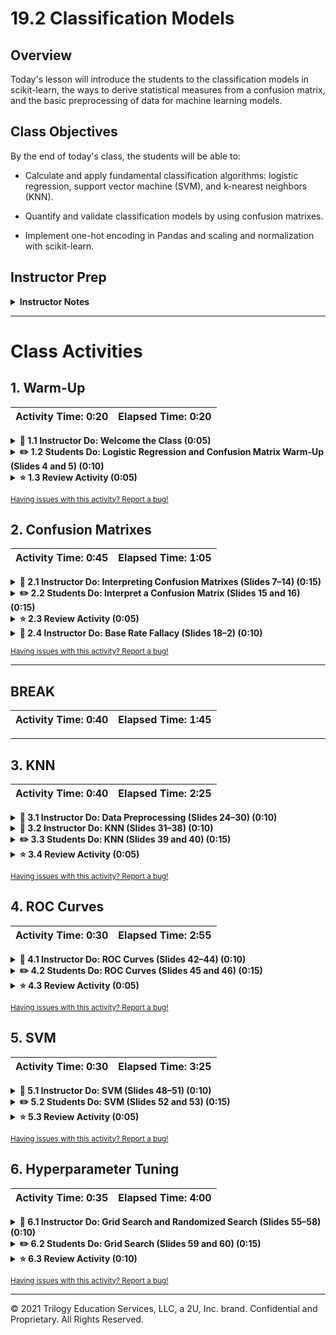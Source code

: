 # 19.2 Classification Models

## Overview

Today's lesson will introduce the students to the classification models in scikit-learn, the ways to derive statistical measures from a confusion matrix, and the basic preprocessing of data for machine learning models.

## Class Objectives

By the end of today's class, the students will be able to:

* Calculate and apply fundamental classification algorithms: logistic regression, support vector machine (SVM), and k-nearest neighbors (KNN).

* Quantify and validate classification models by using confusion matrixes.

* Implement one-hot encoding in Pandas and scaling and normalization with scikit-learn.

## Instructor Prep

<details>
  <summary><strong>Instructor Notes</strong></summary>

* Note that today's class will introduce the students to various classification algorithms in the sklearn ecosystem.

* Realize that today's material should be exciting! The students will conceptually learn several algorithms and then apply them to a real dataset. The variety of algorithms should keep the students engaged, while the common dataset will supply a thread that ties everything together.

* Be aware that with this format, the students will be able to focus on the algorithms and their subtle performance differences rather than on data preprocessing. The students will learn how to generate classification reports to compare model performance and how to tune hyperparameters to optimize their models.

* Please reference our Student FAQ for answers to questions that students of this program frequently ask. If you have recommendations for more questions, feel free to log an issue or create a pull request with the additions that you'd like

* Have your TAs refer to the Time Tracker to stay on track.

* Please remember that the slideshows are for instructor use only. When distributing slides to students, first export them to a PDF file. You may then distribute the PDF file through Slack.

</details>

- - -

# Class Activities

## 1. Warm-Up

| Activity Time:       0:20 |  Elapsed Time:      0:20  |
|---------------------------|---------------------------|

<details>
  <summary><strong> 📣 1.1 Instructor Do: Welcome the Class (0:05)</strong></summary>

* Open the [slideshow](https://docs.google.com/presentation/d/1Z8TXtj_1Itc2oLRURvm7e1WNC8SJc5dOYhmWGGgl0BY/edit?usp=sharing) and use slides 1 - 3 to welcome the students to the class, and let them know that today's class will cover classification models going over class objectives using slide 2. Remind them that the last class ended with using a logistic regression and creating a confusion matrix. So to warm up for today, they'll run another logistic regression and create another confusion matrix.

</details>

<details>
  <summary><strong> ✏️ 1.2 Students Do: Logistic Regression and Confusion Matrix Warm-Up (Slides 4 and 5) (0:10)</strong></summary>

* Open the [slideshow](https://docs.google.com/presentation/d/1Z8TXtj_1Itc2oLRURvm7e1WNC8SJc5dOYhmWGGgl0BY/edit?usp=sharing) and use slides 4 and 5 to present this activity to the students.

* In this activity, the students apply logistic regression to predict whether a specified breast tumor is benign or malignant by using computed features from digitized images. They then create the associated confusion matrix.

* The students start with the following Jupyter Notebook file:

  [Stu_Cancer_Detection.ipynb](Activities/01-Stu_Logistic-Warmup/Unsolved/Stu_Cancer_Detection.ipynb)

* The following file has the student instructions:

  [README.md](Activities/01-Stu_Logistic-Warmup/README.md)

</details>

<details>
  <summary><strong> ⭐ 1.3 Review Activity (0:05) </strong></summary>

* Open [Stu_Cancer_Detection.ipynb](Activities/01-Stu_Logistic-Warmup/Solved/Stu_Cancer_Detection.ipynb), and then go through the solution with the students.

</details>

<sub>[Having issues with this activity? Report a bug!](https://form.jotform.com/200705887599168?activityOr=1+-+Warm-Up&lessonpageTitle=Classification+Models&lessonpageNumber=19.2&whereIs=DataViz-Lesson-Plans+GitHub&typeA18=https%3A%2F%2Fgithub.com%2Fcoding-boot-camp%2FDataViz-Lesson-Plans%2Fblob%2Fv1.1%2FDataviz-Lesson-Plans%2F01-Lesson-Plans%2F19-Supervised-Machine-Learning%2F2%2FLessonPlan-4hr.md)</sub>

## 2. Confusion Matrixes

| Activity Time:       0:45 |  Elapsed Time:      1:05  |
|---------------------------|---------------------------|

<details>
  <summary><strong> 📣 2.1 Instructor Do: Interpreting Confusion Matrixes (Slides 7&ndash;14) (0:15)</strong></summary>

* Note that you'll use the following Jupyter Notebook file during this activity:

  [Ins_Interpreting-Confusion-Matrixes.ipynb](Activities/02-Ins_Interpreting-Confusion-Matrixes/Solved/Ins_Interpreting-Confusion-Matrixes.ipynb)

* Open the [slideshow](https://docs.google.com/presentation/d/1Z8TXtj_1Itc2oLRURvm7e1WNC8SJc5dOYhmWGGgl0BY/edit?usp=sharing), and then step through Slides 7&ndash;14.

* Remind the students that a confusion matrix shows the breakdown of how the classification predictions interact with the actual states.

* Point out that a confusion matrix can give us a quick sense of the accuracy of a classification model. But, it can also tell us how imbalanced the datasets are and whether the predictions skew too heavily to false positives or false negatives.

* On Slide 9, remind the students of the formula for accuracy. This is the ratio of correct predictions to all predictions.

* On Slides 10 and 11, introduce precision and sensitivity/recall. Point out that while these concepts are similar, they measure different things. You might also want to point out that because machine learning has roots in many fields, many concepts have duplicate names. For example, people use "sensitivity" and "recall" to mean the same thing. Let the students know that we'll use "sensitivity" for the rest of the course.

* On Slide 12, explain the trade-offs between high precision and high sensitivity. Ask the students if they can think of examples where precision or sensitivity might have more importance. You can optionally prompt the students with the following examples:

  * For a cancer screening test, more sensitivity probably has more importance than more precision. The idea is that more sensitivity increases the chances of finding true positives, and people can then follow up with a more-precise test.

  * For spam detection, precision might have more importance. If a program marks an email as spam, we want it to really be spam.

* On slide 13, introduce the F1 score as the balance between precision and sensitivity.

* On Slide 14, recap the measure formulas. Then open [Ins_Interpreting-Confusion-Matrixes.ipynb](Activities/02-Ins_Interpreting-Confusion-Matrixes/Solved/Ins_Interpreting-Confusion-Matrixes.ipynb), and show the classification report that calculates the accuracy, precision, sensitivity, and F1 score. Point out that because the classification report doesn't know which class is positive and which is negative, it gives the scores for both classes.

</details>

<details>
  <summary><strong> ✏️ 2.2 Students Do: Interpret a Confusion Matrix (Slides 15 and 16) (0:15)</strong></summary>

* Open the [slideshow](https://docs.google.com/presentation/d/1Z8TXtj_1Itc2oLRURvm7e1WNC8SJc5dOYhmWGGgl0BY/edit?usp=sharing) and use slides 15 and 16 to present this activity to the students.

* In this activity, the students create a logistic regression model to predict diabetes for the Pima Diabetes dataset. They then interpret the confusion matrix that the model produces.

* The students start with the following Jupyter Notebook file:

  [Stu_Confusion-Matrix.ipynb](Activities/03-Stu_Interpreting-Confusion-Matrixes/Unsolved/Stu_Confusion-Matrix.ipynb)

* The following file has the student instructions:

  [README.md](Activities/03-Stu_Interpreting-Confusion-Matrixes/README.md)

</details>

<details>
  <summary><strong> ⭐ 2.3 Review Activity (0:05) </strong></summary>

* Open [Stu_Confusion-Matrix.ipynb](Activities/03-Stu_Interpreting-Confusion-Matrixes/Solved/Stu_Confusion-Matrix.ipynb), and then go through the solution cell by cell. Point out the values in the classification report that match the manually calculated precision, sensitivity, and F1 score. Note that the following:

  * True negatives: 95
  * False positives: 28
  * False negatives: 24
  * True positives: 45

</details>

<details>
  <summary><strong> 📣 2.4 Instructor Do: Base Rate Fallacy (Slides 18&ndash;2) (0:10)</strong></summary>

* Open the slideshow at [Slide 18](https://docs.google.com/presentation/d/1Z8TXtj_1Itc2oLRURvm7e1WNC8SJc5dOYhmWGGgl0BY/edit#slide=id.gc955ab6d32_0_4138), and then let the students know that we'll take a detour to go through a hypothetical example. This example showcases one way that we can use confusion matrixes to explore the consequences of how people use a model in the real world.

* Introduce the base rate fallacy at a high level. Specifically, a seemingly accurate model applied to imbalanced data can give inaccurate results.

* Step through the slides, going through the calculations and showing the paradox: we can trust a positive result that has a 50% base rate with a high degree of confidence, but a positive result that has a 5% base rate has very low confidence.

* On Slide 22, recap that this is known as the **false positive paradox**, and let the students know that it belongs to a large branch of statistics called Bayesian Statistics.

</details>

<sub>[Having issues with this activity? Report a bug!](https://form.jotform.com/200705887599168?activityOr=2+-+Confusion+Matrixes&lessonpageTitle=Classification+Models&lessonpageNumber=19.2&whereIs=DataViz-Lesson-Plans+GitHub&typeA18=https%3A%2F%2Fgithub.com%2Fcoding-boot-camp%2FDataViz-Lesson-Plans%2Fblob%2Fv1.1%2FDataviz-Lesson-Plans%2F01-Lesson-Plans%2F19-Supervised-Machine-Learning%2F2%2FLessonPlan-4hr.md)</sub>

- - -

## BREAK

| Activity Time:       0:40 |  Elapsed Time:      1:45  |
|---------------------------|---------------------------|

- - -

## 3. KNN

| Activity Time:       0:40 |  Elapsed Time:      2:25  |
|---------------------------|---------------------------|

<details>
  <summary><strong> 📣 3.1 Instructor Do: Data Preprocessing (Slides 24&ndash;30) (0:10)</strong></summary>

* Note that you'll use the following Jupyter Notebook file during this activity:

  [Ins_Preprocessing.ipynb](Activities/04-Ins_Preprocessing-Data/Solved/Ins_Preprocessing.ipynb)

* Go through [Slides 24&ndash;30](https://docs.google.com/presentation/d/1Z8TXtj_1Itc2oLRURvm7e1WNC8SJc5dOYhmWGGgl0BY/edit#slide=id.gc955ab6d32_0_4187) to explain one-hot encoding, label encoding, and scaling/normalization.

* Go through the provided example code, showing how to one-hot encode data by using `pd.get_dummies()` and how to scale data by using either `StandardScaler` or `MinMaxScaler`.

* Show how `pd.get_dummies()` expands the `workclass` column to nine columns based on the values before applying `get_dummies` to the entire DataFrame. Show how `get_dummies` converts all the categorical columns at once.

* Point out that we should fit scalers to the training set. We can then apply the same scale to both the training and the testing set.

* Ask for any questions before moving to the next activity.

</details>

<details>
  <summary><strong> 📣 3.2 Instructor Do: KNN (Slides 31&ndash;38) (0:10)</strong></summary>

* Note that you'll use the following Jupyter Notebook file during this activity:

  [Ins_K_Nearest_Neighbors.ipynb](Activities/05-Ins_KNN/Solved/Ins_K_Nearest_Neighbors.ipynb)

* Go through [Slides 31&ndash;38](https://docs.google.com/presentation/d/1Z8TXtj_1Itc2oLRURvm7e1WNC8SJc5dOYhmWGGgl0BY/edit#slide=id.gc955ab6d32_0_4252) and highlight the following:

  * Point out that the KNN algorithm is a machine learning algorithm that's simple yet robust. We can use it for both regression and classification. However, people typically use it for classification.

  * Go through the provided examples on Slides 33&ndash;36, and show how `k` changes the classification. Make sure to point out that we use odd numbers for `k` so that we don't have a tie between neighboring points.

  * Explain that we often computationally calculate the `k` for KNN by using a loop.

* After presenting the slideshow, open [Ins_K_Nearest_Neighbors.ipynb](Activities/05-Ins_KNN/Solved/Ins_K_Nearest_Neighbors.ipynb), and then go through the scikit-learn implementation for the KNN algorithm. This code should seem familiar by now, because it uses the standard model-fit-predict pattern.

  Point out that the best k value for this dataset exists where the score both is accurate and has started to stabilize. 
  
  ```
  k: 1, Train/Test Score: 1.000/0.895
  k: 3, Train/Test Score: 0.955/0.921
  k: 5, Train/Test Score: 0.955/0.947
  k: 7, Train/Test Score: 0.946/0.947
  k: 9, Train/Test Score: 0.938/0.947
  k: 11, Train/Test Score: 0.938/0.947
  k: 13, Train/Test Score: 0.964/0.947
  k: 15, Train/Test Score: 0.955/0.947
  k: 17, Train/Test Score: 0.946/0.947
  k: 19, Train/Test Score: 0.929/0.947
  ```

  The following image shows an overlay plot of training and the testing scores depicts where both values are high and stabilizing:

  ![An overlay plot of the training and the testing scores depicts where both values are high and stabilizing.](Images/knn-plot.png)

</details>

<details>
  <summary><strong> ✏️ 3.3 Students Do: KNN (Slides 39 and 40) (0:15)</strong></summary>

* Open the [slideshow](https://docs.google.com/presentation/d/1Z8TXtj_1Itc2oLRURvm7e1WNC8SJc5dOYhmWGGgl0BY/edit?usp=sharing) and use slides 39 and 40 to present this activity the students.

* In this activity, the students start with the following Jupyter Notebook file:

  [Stu_KNN.ipynb](Activities/06-Stu_KNN/Unsolved/Stu_KNN.ipynb)

* The following file has the student instructions:

  [README.md](Activities/06-Stu_KNN/README.md)

</details>

<details>
  <summary><strong> ⭐ 3.4 Review Activity (0:05)</strong></summary>

* Open [Stu_KNN.ipynb](Activities/06-Stu_KNN/Solved/Stu_KNN.ipynb), and then go through the solution with the students.

* Make sure to highlight the fact that for this activity, `k`=13 seems to give the best combination of the training and testing scores, as the following image shows:

  ![An overlay plot depicts the training and the testing scores coming closest at k=13.](Images/knn-train-test.png)

* Ask the students for any more questions before moving on.

</details>

<sub>[Having issues with this activity? Report a bug!](https://form.jotform.com/200705887599168?activityOr=3+-+KNN&lessonpageTitle=Classification+Models&lessonpageNumber=19.2&whereIs=DataViz-Lesson-Plans+GitHub&typeA18=https%3A%2F%2Fgithub.com%2Fcoding-boot-camp%2FDataViz-Lesson-Plans%2Fblob%2Fv1.1%2FDataviz-Lesson-Plans%2F01-Lesson-Plans%2F19-Supervised-Machine-Learning%2F2%2FLessonPlan-4hr.md)</sub>

## 4. ROC Curves

| Activity Time:       0:30 |  Elapsed Time:      2:55  |
|---------------------------|---------------------------|

<details>
  <summary><strong> 📣 4.1 Instructor Do: ROC Curves (Slides 42&ndash;44) (0:10)</strong></summary>

* Open the [slideshow](https://docs.google.com/presentation/d/1Z8TXtj_1Itc2oLRURvm7e1WNC8SJc5dOYhmWGGgl0BY/edit?usp=sharing) and use slides 42&ndash;44 to support your teaching for this topic.

* Note that you'll use the following Jupyter Notebook file during this activity:

  [Ins_ROC-Curve.ipynb](Activities/07-Ins_ROC-Curves/Solved/Ins_ROC-Curve.ipynb)

* Open [Ins_ROC-Curve.ipynb](Activities/07-Ins_ROC-Curves/Solved/Ins_ROC-Curve.ipynb). Run each cell up to and including the classification report, pointing out that we can use the KNN model on the Breast Cancer Wisconsin (Diagnostic) dataset that we previously used. Use this time to reinforce any concepts that the class covered so far or to answer any questions that the students have.

* Point out that most classification models use a probability estimate and then choose a cutoff, which is almost always 0.5 for a binary classification. However, a different cutoff might be necessary. For example, if a false negative is more harmful than a false positive, we might prefer that our model err on the side of giving a false positive.

* Note that many classification algorithms, including KNN, include the `predict_proba()` function. Show the students how the `predict_proba()` output matches the `predict()` output for the first 10 rows of data.

* Introduce the students to the receiver operating characteristic (ROC) curve that the next few cells create. The ROC curve helps us visualize the effect of choosing various cutoff values. The **ROC curve** is a scatter plot of the true positive rate against the false positive rate. At a threshold of 0, the true positive and the false positive rates are both 100%. This exists at the upper-right point of the plot. At a threshold of 1, the true positive and the false positive rates are both 0. This exists at the lower-left point of the plot. Clearly, these models aren't useful. Any point along the dotted line between them represents a model that does no better than chance. The ideal cutoff point has a perfect 100% rate with no false positives. The exists at the upper-left point of the plot.

* Explain that from the ROC curve, we can also calculate the area under the curve (AUC). This represents the robustness of the model across all cutoff values. We can use the AUC to evaluate one model vs. another. A value of 0.5 means that the model is no better than chance&mdash;regardless of the cutoff choice. A value of 1 means that the model is perfect&mdash;regardless of the cutoff choice. In machine learning competitions, the AUC metric is often used to rank competing models.

</details>

<details>
  <summary><strong> ✏️ 4.2 Students Do: ROC Curves (Slides 45 and 46) (0:15)</strong></summary>

* Open the [slideshow](https://docs.google.com/presentation/d/1Z8TXtj_1Itc2oLRURvm7e1WNC8SJc5dOYhmWGGgl0BY/edit?usp=sharing) and use slides 45 and 46 to present this activity to the students.

* In this activity, the students practice creating another KNN model to predict the presence of heart disease. They then plot the ROC curve for that model.

* The students start with the following Jupyter Notebook file:

  [Stu_ROC-Curves.ipynb](Activities/08-Stu_ROC-Curves/Unsolved/Stu_ROC-Curves.ipynb)

* The following file has the student instructions:

  [README.md](Activities/08-Stu_ROC-Curves/README.md)

</details>

<details>
  <summary><strong> ⭐ 4.3 Review Activity (0:05)</strong></summary>

* Open [Stu_ROC-Curves.ipynb](Activities/08-Stu_ROC-Curves/Solved/Stu_ROC-Curves.ipynb), and then go through the solution with the students. Answer any questions that the students have.

</details>

<sub>[Having issues with this activity? Report a bug!](https://form.jotform.com/200705887599168?activityOr=4+-+ROC+Curves&lessonpageTitle=Classification+Models&lessonpageNumber=19.2&whereIs=DataViz-Lesson-Plans+GitHub&typeA18=https%3A%2F%2Fgithub.com%2Fcoding-boot-camp%2FDataViz-Lesson-Plans%2Fblob%2Fv1.1%2FDataviz-Lesson-Plans%2F01-Lesson-Plans%2F19-Supervised-Machine-Learning%2F2%2FLessonPlan-4hr.md)</sub>

## 5. SVM

| Activity Time:       0:30 |  Elapsed Time:      3:25  |
|---------------------------|---------------------------|

<details>
  <summary><strong> 📣 5.1 Instructor Do: SVM (Slides 48&ndash;51) (0:10)</strong></summary>

* Note that you'll use the following Jupyter Notebook file during this activity:

  [Ins_Support_Vector_Machine.ipynb](Activities/09-Ins_SVM/Solved/Ins_Support_Vector_Machine.ipynb)

* Go through [Slides 48&ndash;51(https://docs.google.com/presentation/d/1Z8TXtj_1Itc2oLRURvm7e1WNC8SJc5dOYhmWGGgl0BY/edit#slide=id.gc955ab6d32_0_4440), and highlight the following points:

  * The goal of a linear classifier is to find a line that separates two groups of data. However, many possible lines might exist, with each creating a different boundary. Choosing a line thus might result in the misclassification of new data. The following image illustrates this problem:

    ![A plot depicts two sets of data points and a new data point.](Images/linear-discriminative-classifiers.png)

    The following image shows three possible lines that each separate the two existing groups of data. A new data point can fall into either group, depending on the line:

    ![The same plot now includes three possible separator lines.](Images/classifier-boundaries.png)

  * The SVM algorithm tries to find a **hyperplane** that maximizes the boundaries between groups. Hyperplanes are decision boundaries in data spaces that are "flat" (In 2-dimensional data spaces, hyperplanes are lines; in 3-dimensional data spaces, hyperplanes are planes. Hyperplanes extend this concept to higher dimensional data spaces as well). The SVM algorithm uses hyperplanes like building a virtual wall between the groups, where the wall is as thick as possible but still separates the groups. The resulting distance is known as the **margin**.  And, the optimal hyperplane crosses the wall at its halfway point. A new data point will clearly fall on one side of the optimal hyperplane and thus into one of the existing groups. The following image illustrates these concepts:

    ![The same plot now depicts the optimal hyperplane instead of the three possible separator lines.](Images/svm-hyperplane.png)

* Open [Ins_Support_Vector_Machine.ipynb](Activities/09-Ins_SVM/Solved/Ins_Support_Vector_Machine.ipynb). Go through the scikit-learn implementation of the SVM classifier algorithm, and highlight the following:

  * Point out that scikit-learn makes different kernels available for the SVM model. We use the linear model, as the following image shows:

    ![A screenshot depicts the code.](Images/svm-linear.png)

  * Show how to plot the decision boundaries for the trained model. It's not important that the students fully understand the plotting code. But, they should conceptually understand how the algorithm maximized the boundaries between the two groups, as the following image shows:

    ![A plot depicts the boundaries between two groups of data and the optimal hyperplane between those boundaries.](Images/svm-boundary-plot.png)

    * Show an example of real data where the boundaries overlap. In this case, the SVM algorithm softens the margins. **Softening** means that the SVM algorithm gets a fit by allowing some data points to cross over the margin boundaries, as the following image shows:

    ![A plot depicts a few data points from each group crossed over the margins.](Images/svm-soften.png)

  * Show how to generate a classification report to quantify and validate the model performance, as in the following code and output:

  ```python
  # Calculate the classification report
  from sklearn.metrics import classification_report
  print(classification_report(y_test, predictions,
                              target_names=["blue", "red"]))
  ```

  ```text
  
                precision    recall  f1-score   support

          blue       0.83      1.00      0.91        10
           red       1.00      0.87      0.93        15

      accuracy                           0.92        25
     macro avg       0.92      0.93      0.92        25
  weighted avg       0.93      0.92      0.92        25
  ```

  * From the output, we can see that the accuracy is 92%. We also have results on the precision and recall (or sensitivity) for each group.

</details>

<details>
  <summary><strong> ✏️ 5.2 Students Do: SVM (Slides 52 and 53) (0:15)</strong></summary>

* Open the [slideshow](https://docs.google.com/presentation/d/1Z8TXtj_1Itc2oLRURvm7e1WNC8SJc5dOYhmWGGgl0BY/edit?usp=sharing) and use slides 52 and 53 to present this activity to the students.

* In this activity, the students start with the following Jupyter Notebook file:

  [Stu_SVM.ipynb](Activities/10-Stu_SVM/Unsolved/Stu_SVM.ipynb)

* The following file has the student instructions:

  [README.md](Activities/10-Stu_SVM/README.md)

</details>

<details>
  <summary><strong> ⭐ 5.3 Review Activity (0:05)</strong></summary>

* Open [Stu_SVM.ipynb](Activities/10-Stu_SVM/Solved/Stu_SVM.ipynb), and then go through the solution with the students.

  Highlight that the F1 scores indicate that this model is slightly more accurate at predicting negative cases of diabetes than positive cases, as the following image shows:

  ![A screenshot points out the F1 scores in the classification report.](Images/svm-f1.png)

</details>

<sub>[Having issues with this activity? Report a bug!](https://form.jotform.com/200705887599168?activityOr=5+-+SVM&lessonpageTitle=Classification+Models&lessonpageNumber=19.2&whereIs=DataViz-Lesson-Plans+GitHub&typeA18=https%3A%2F%2Fgithub.com%2Fcoding-boot-camp%2FDataViz-Lesson-Plans%2Fblob%2Fv1.1%2FDataviz-Lesson-Plans%2F01-Lesson-Plans%2F19-Supervised-Machine-Learning%2F2%2FLessonPlan-4hr.md)</sub>

## 6. Hyperparameter Tuning

| Activity Time:       0:35 |  Elapsed Time:      4:00  |
|---------------------------|---------------------------|

<details>
  <summary><strong> 📣 6.1 Instructor Do: Grid Search and Randomized Search (Slides 55&ndash;58) (0:10) </strong></summary>

* Open the [slideshow](https://docs.google.com/presentation/d/1Z8TXtj_1Itc2oLRURvm7e1WNC8SJc5dOYhmWGGgl0BY/edit#slide=id.gc955ab6d32_0_4440) and use slides 55&ndash;58 to introduce this lesson to the class.

* Note that you'll use the following Jupyter Notebook file during this activity:

  [Ins_Hyperparameters.ipynb](Extra-Activities/01-Ins_Hyperparameters/Solved/Ins_Hyperparameters.ipynb)

* Open [Ins_Hyperparameters.ipynb](Extra-Activities/01-Ins_Hyperparameters/Solved/Ins_Hyperparameters.ipynb). Run the first four cells up to and including the following code:

  ```python
  # Create the SVC model
  from sklearn.svm import SVC
  model = SVC(kernel='linear')
  model
  ```

* Send out the [scikit-learn documentation about SVC](https://scikit-learn.org/stable/modules/generated/sklearn.svm.SVC.html#sklearn.svm.SVC). Point out all the options that we can send to the `SVC()` function. Note that scikit-learn refers to them as parameters but that they're not the internal parameters of the model. Remind the students that a machine learning model sets its internal parameters based on data. So, machine learning practitioners refer to these external parameters as **hyperparameters**. We use hyperparameters to affect the model's learning process.

  **Note:** SVC stands for support vector classification.

* In the scikit-learn documentation, specifically point out the `C` and `gamma` hyperparameters. Mention that a deep understanding of how changing these parameters affects the model is outside the scope of this class. But, we can try several values and find out what happens to our model.

* Go back to the Jupyter notebook, and then run the next two cells:

  ```python
  param_grid = {'C': [1, 5, 10, 50],
                'gamma': [0.0001, 0.0005, 0.001, 0.005]}
  param_grid
  ```

  ```python
  from sklearn.model_selection import GridSearchCV
  grid_clf = GridSearchCV(model, param_grid, verbose=3)
  ```

* Point out that in the first of these cells, we try four values for the `C` parameter and four values for the `gamma` parameter.

* Explain that scikit-learn has a built-in function for trying all the possible combinations of parameters. This is the `GridSearchCV()` function, which also follows the model-fit-predict pattern. We thus consider `GridSearchCV()` to be a **hypermodel**. We initialize it with a base model and a dictionary of parameters.

* In the next cell, fit the `GridSearchCV()` model to the training data:

  ```python
  # Fit the model by using the grid search classifier. 
  # This will take the SVC model and try each combination of parameters.
  grid_clf.fit(X_train, y_train)
  ```

* Show the students the output. Point out that each possible pair of parameters ran five times and that the scores were then averaged.

* Point out that in the next cell, we list the pair of parameters that `GridSearchCV()` selected as the best option:

  ```python
  # List the best parameters for this dataset
  print(grid_clf.best_params_)
  ```

  Here's the resulting output:

  ```text
  {'C': 5, 'gamma': 0.0001}
  ```

* Note that the following two cells show that we don't even need to print the parameters or create a new `SVC` model. This is because the hypermodel still has the `predict()` and `score()` functions, and it accesses the trained base model for us. Here's the first of these cells:

  ```python
  # Make predictions with the hypertuned model
  predictions = grid_clf.predict(X_test)
  predictions
  ```

  Here's the resulting output:

  ```text
  array([0, 0, 0, 1, 0, 1, 0, 0, 0, 1, 1, 1, 0, 1, 1, 1, 1, 1, 0, 0, 0, 1,
       1, 0, 0])
  ```

  Here's the second of these cells:

  ```python
  # Score the hypertuned model on the test dataset
  grid_clf.score(X_test, y_test) 
  ```

  Here's the resulting output:

  ```text
  0.88
  ```

* Let the students know that in this toy example, running our model went quickly. But with four values to test for `C` and four for `gamma` and running each model five times, the base model has to run 4 &times; 4 &times; 5 = 80 times. If our base model takes 60 seconds to run, the entire example will take 80 minutes.

* Mention that luckily, another option exists. Instead of trying every combination, we can try a random subsample and then take the best of the results. A function exists in scikit-learn for doing this: `RandomizedSearchCV()`.

* Point out that in the next cell, we create another parameter grid for `C` and `gamma`. However, it has more values. If we use it with `GridSearchCV()`, it will have to run the base model 50,000 times! Instead, we'll run a random sample of parameter combinations.

* Run the remaining cells, and then show that `RandomizedSearchCV()` still fits the model-fit-predict pattern. It also still accesses the trained base model for us. Finally, we can create a confusion matrix from the predictions.

* Ask the students if they have any questions before moving on to the next activity.

</details>

<details>
  <summary><strong> ✏️ 6.2 Students Do: Grid Search (Slides 59 and 60) (0:15) </strong></summary>

* Open the [slideshow](https://docs.google.com/presentation/d/1Z8TXtj_1Itc2oLRURvm7e1WNC8SJc5dOYhmWGGgl0BY/edit#slide=id.gc955ab6d32_0_8044) and use slides 59 and 60 to present this activity to the class.

* In this activity, the students use `GridSearchCV()` and `RandomizedSearchCV()` to create a classification model that's based on the Pima Diabetes dataset.

* The students start with the following Jupyter Notebook file:

  [Stu_Hyperparameters.ipynb](Extra-Activities/02-Stu_Hyperparameters/Unsolved/Stu_Hyperparameters.ipynb)

* The following file has the student instructions:

  [README.md](Extra-Activities/02-Stu_Hyperparameters/README.md)

</details>

<details>
  <summary><strong> ⭐ 6.3 Review Activity (0:10) </strong></summary>

* Open [Stu_Hyperparameters.ipynb](Extra-Activities/02-Stu_Hyperparameters/Solved/Stu_Hyperparameters.ipynb), and then step through each cell, answering any questions that the students might have.

</details>

<sub>[Having issues with this activity? Report a bug!](https://form.jotform.com/200705887599168?activityOr=6+-+Hyperparameter+Tuning&lessonpageTitle=Classification+Models&lessonpageNumber=19.2&whereIs=DataViz-Lesson-Plans+GitHub&typeA18=https%3A%2F%2Fgithub.com%2Fcoding-boot-camp%2FDataViz-Lesson-Plans%2Fblob%2Fv1.1%2FDataviz-Lesson-Plans%2F01-Lesson-Plans%2F19-Supervised-Machine-Learning%2F2%2FLessonPlan-4hr.md)</sub>

- - -

© 2021 Trilogy Education Services, LLC, a 2U, Inc. brand. Confidential and Proprietary. All Rights Reserved.
